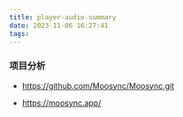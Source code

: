 ```yaml
---
title: player-audio-summary
date: 2023-11-06 16:27:41
tags:
---
```

### 项目分析
- https://github.com/Moosync/Moosync.git

- https://moosync.app/